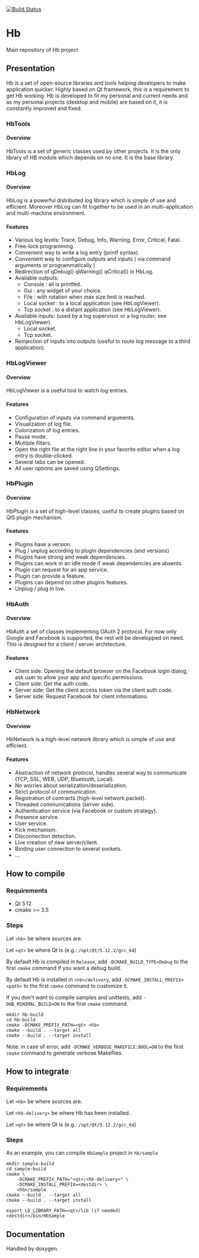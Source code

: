 [![Build Status](https://travis-ci.org/hasboeuf/hb.svg?branch=master)](https://travis-ci.org/hasboeuf/hb)

Hb
==

Main repository of Hb project

## Presentation

Hb is a set of open-source libraries and tools helping developers to make application quicker. Highly based on Qt framework, this is a requirement to get Hb working. Hb is developed to fit my personal and current needs and as my personal projects (desktop and mobile) are based on it, it is constantly improved and fixed.

### HbTools

#### Overview

HbTools is a set of generic classes used by other projects. It is the only library of HB module which depends on no one. It is the base library.

### HbLog

#### Overview

HbLog is a powerful distributed log library which is simple of use and efficient. Moreover HbLog can fit together to be used in an multi-application and multi-machine environment.

#### Features

- Various log levels: Trace, Debug, Info, Warning, Error, Critical, Fatal.
- Free-lock programming.
- Convenient way to write a log entry (printf syntax).
- Convenient way to configure outputs and inputs ( via command arguments or programmatically )
- Redirection of qDebug() qWarning() qCritical() in HbLog.
- Available outputs:
    - Console : all is printfed.
    - Gui : any widget of your choice.
    - File : with rotation when max size limit is reached.
    - Local socket : to a local application (see HbLogViewer).
    - Tcp socket : to a distant application (see HbLogViewer).
- Available inputs: (used by a log supervisor or a log router, see HbLogViewer).
    - Local socket.
    - Tcp socket.
- Reinjection of inputs into outputs (useful to route log message to a third application).

### HbLogViewer

#### Overview

HbLogViewer is a useful tool to watch log entries.

#### Features

- Configuration of inputs via command arguments.
- Visualization of log file.
- Colorization of log entries.
- Pause mode.
- Multiple filters.
- Open the right file at the right line in your favorite editor when a log entry is double-clicked.
- Several tabs can be opened.
- All user options are saved using QSettings.

### HbPlugin

#### Overview

HbPlugin is a set of high-level classes, useful to create plugins based on Qt5 plugin mechanism.

#### Features

- Plugins have a version.
- Plug / unplug according to plugin dependencies (and versions)
- Plugins have strong and weak dependencies.
- Plugins can work in an idle mode if weak dependencies are absents.
- Plugin can request for an app service.
- Plugin can provide a feature.
- Plugins can depend on other plugins features.
- Unplug / plug in live.

### HbAuth

#### Overview

HbAuth a set of classes implementing OAuth 2 protocol. For now only Google and Facebook is supported,
the rest will be developped on need. This is designed for a client / server architecture.

#### Features

- Client side: Opening the default browser on the Facebook login dialog, ask user to allow your app and specific permissions.
- Client side: Get the auth code.
- Server side: Get the client access token via the client auth code.
- Server side: Request Facebook for client informations.

### HbNetwork

#### Overview

HbNetwork is a high-level network library which is simple of use and efficient.

#### Features

- Abstraction of network protocol, handles several way to communicate (TCP, SSL, WEB, UDP, Bluetooth, Local).
- No worries about serialization/deserialization.
- Strict protocol of communication.
- Registration of contracts (high-level network packet).
- Threaded communications (server side).
- Authentication service (via Facebook or custom strategy).
- Presence service.
- User service.
- Kick mechanism.
- Disconnection detection.
- Live creation of new server/client.
- Binding user connection to several sockets.
- ...

## How to compile

### Requirements

- Qt 5.12
- cmake >= 3.5

### Steps

Let `<hb>` be where sources are.

Let `<qt>` be where Qt is (e.g.: `/opt/Qt/5.12.2/gcc_64`)

By default Hb is compiled in `Release`,
add `-DCMAKE_BUILD_TYPE=Debug` to the first `cmake` command if you want a debug build.

By default Hb is installed in `<hb>/delivery`,
add `-DCMAKE_INSTALL_PREFIX=<path>` to the first `cmake` command to customize it.

If you don't want to compile samples and unittests,
add `-DHB_MINIMAL_BUILD=ON` to the first `cmake` command.

```
mkdir hb-build
cd hb-build
cmake -DCMAKE_PREFIX_PATH=<qt> <hb>
cmake --build . --target all
cmake --build . --target install
```

Note: in case of error, add `-DCMAKE_VERBOSE_MAKEFILE:BOOL=ON` to the first `cmake` command to generate verbose Makefiles.

## How to integrate

### Requirements

Let `<hb>` be where sources are.

Let `<hb-delivery>` be where Hb has been installed.

Let `<qt>` be where Qt is (e.g.: `/opt/Qt/5.12.2/gcc_64`)

### Steps

As an example, you can compile `HbSample` project in `hb/sample`

```
mkdir sample-build
cd sample-build
cmake \
    -DCMAKE_PREFIX_PATH="<qt>;<hb-delivery>" \
    -DCMAKE_INSTALL_PREFIX=<destdir> \
    <hb>/sample
cmake --build . --target all
cmake --build . --target install

export LD_LIBRARY_PATH=<qt>/lib (if needed)
<destdir>/bin/HbSample
```

## Documentation

Handled by doxygen.
